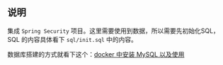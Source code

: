 ## 说明

集成 `Spring Security` 项目。这里需要使用到数据，所以需要先初始化SQL，SQL 的内容具体看下 `sql/init.sql` 中的内容。

数据库搭建的方式就看下这个：[docker 中安装 MySQL 以及使用](https://blog.csdn.net/qq_18948359/article/details/125486934?spm=1001.2014.3001.5501)


